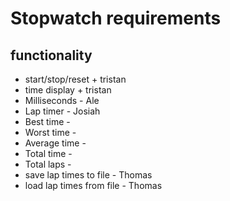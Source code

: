 # Stopwatch requirements

## functionality
- start/stop/reset + tristan
- time display + tristan
- Milliseconds - Ale
- Lap timer - Josiah
- Best time -
- Worst time -
- Average time -
- Total time -
- Total laps -
- save lap times to file - Thomas
- load lap times from file - Thomas